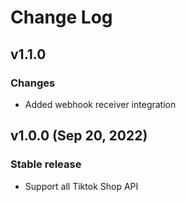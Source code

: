 # Change Log

## v1.1.0

### Changes

* Added webhook receiver integration

## v1.0.0 (Sep 20, 2022)

### Stable release

* Support all Tiktok Shop API

